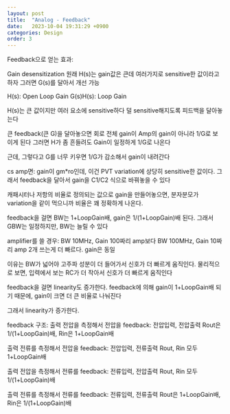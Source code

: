 ```yaml
---
layout: post
title:  "Analog - Feedback"
date:   2023-10-04 19:31:29 +0900
categories: Design
order: 3
---
```


Feedback으로 얻는 효과:

Gain desensitization
원래 H(s)는 gain값은 큰데 여러가지로 sensitive한 값이라고 하자
그러면 G(s)를 달아서 개선 가능

H(s): Open Loop Gain
G(s)H(s): Loop Gain

H(s)는 큰 값이지만 여러 요소에 sensitive하다
덜 sensitive해지도록 피드백을 달아놓는다

큰 feedback(큰 G)을 달아놓으면 회로 전체 gain이 Amp의 gain이 아니라 1/G로 보이게 된다
그러면 H가 좀 흔들려도 Gain이 일정하게 1/G로 나온다

근데, 그렇다고 G를 너무 키우면 1/G가 감소해서 gain이 내려간다

cs amp면:
gain이 gm*ro인데, 이건 PVT variation에 상당히 sensitive한 값이다.
그래서 feedback을 달아서 gain을 C1/C2 식으로 바꿔놓을 수 있다

캐패시터나 저항의 비율로 정의되는 값으로 gain을 만들어놓으면,
분자분모가 variation을 같이 먹으니까 비율은 꽤 정확하게 나온다.

feedback을 걸면 BW는 1+LoopGain배, gain은 1/(1+LoopGain)배 된다.
그래서 GBW는 일정하지만, BW는 늘릴 수 있다


amplifier를 쓸 경우:
BW 10MHz, Gain 100짜리 amp보다
BW 100MHz, Gain 10짜리 amp 2개 쓰는게 더 빠르다. gain은 동일

이유는 BW가 넓어야 고주파 성분이 더 들어가서 신호가 더 빠르게 움직인다.
물리적으로 보면, 입력에서 보는 RC가 더 작아서 신호가 더 빠르게 움직인다

feedback을 걸면 linearity도 증가한다.
feedback에 의해 gain이 1+LoopGain배 되기 때문에,
gain이 크면 더 큰 비율로 나눠진다

그래서 linearity가 증가한다.

feedback 구조:
출력 전압을 측정해서 전압을 feedback: 전압입력, 전압출력
Rout은 1/(1+LoopGain)배, Rin은 1+LoopGain배

출력 전류를 측정해서 전압을 feedback: 전압입력, 전류출력
Rout, Rin 모두 1+LoopGain배

출력 전압을 측정해서 전류를 feedback: 전류입력, 전압출력
Rout, Rin 모두 1/(1+LoopGain)배

출력 전류를 측정해서 전류를 feedback: 전류입력, 전류출력
Rout은 1+LoopGain배, Rin은 1/(1+LoopGain)배


